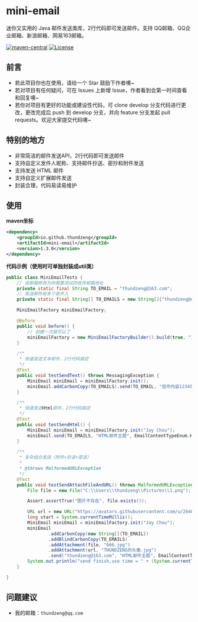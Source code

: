 # mini-email

迷你又实用的 Java 邮件发送类库，2行代码即可发送邮件。支持 QQ邮箱、QQ企业邮箱、新浪邮箱、网易163邮箱。

[![maven-central](https://img.shields.io/maven-central/v/io.github.thundzeng/mini-email.svg?style=flat-square)](https://mvnrepository.com/artifact/io.github.thundzeng/mini-email)
[![License](https://img.shields.io/badge/license-Apache%202-4EB1BA.svg?style=flat-square)](https://www.apache.org/licenses/LICENSE-2.0.html)


## 前言

- 若此项目你也在使用，请给一个 Star 鼓励下作者噢~
- 若对项目有任何疑问，可在 Issues 上新增 Issue，作者看到会第一时间查看和回复噢~
- 若你对项目有更好的功能或建设性代码，可 clone develop 分支代码进行更改，更改完成后 push 到 develop 分支，并向 feature 分支发起 pull requests。欢迎大家提交代码噢~

## 特别的地方

- 非常简洁的邮件发送API，2行代码即可发送邮件
- 支持自定义发件人昵称、支持邮件抄送、密抄和附件发送
- 支持发送 HTML 邮件
- 支持自定义扩展邮件发送
- 封装合理，代码易读易维护

## 使用

**maven坐标**

```xml
<dependency>
    <groupId>io.github.thundzeng</groupId>
    <artifactId>mini-email</artifactId>
    <version>1.3.0</version>
</dependency>
```

**代码示例（使用时可单独封装成util类）**

```java
public class MiniEmailTests {
    // 该邮箱修改为你需要测试的收件邮箱地址
    private static final String TO_EMAIL = "thundzeng@163.com";
    // 发送邮件给多个收件人
    private static final String[] TO_EMAILS = new String[]{"thundzeng@qq.com", "1245725331@qq.com"};

    MiniEmailFactory miniEmailFactory;

    @Before
    public void before() {
        // 创建一次就可以了
        miniEmailFactory = new MiniEmailFactoryBuilder().build(true, "123456@sina.com", "xxxxxx", SmtpEnum.SMTP_SINA);
    }

    /**
     * 快速发送文本邮件，2行代码搞定
     */
    @Test
    public void testSendText() throws MessagingException {
        MiniEmail miniEmail = miniEmailFactory.init();
        miniEmail.addCarbonCopy(TO_EMAILS).send(TO_EMAIL, "信件内容123456");
    }

    /**
     * 快速发送Html邮件，2行代码搞定
     */
    @Test
    public void testSendHtml() {
        MiniEmail miniEmail = miniEmailFactory.init("Jay Chou");
        miniEmail.send(TO_EMAILS, "HTML邮件主题", EmailContentTypeEnum.HTML, "<h1 style='color:red;'>信件内容HTML123456</h1>");
    }

    /**
     * 复杂组合发送（附件+抄送+密送）
     *
     * @throws MalformedURLException
     */
    @Test
    public void testSendAttachFileAndURL() throws MalformedURLException, MessagingException, UnsupportedEncodingException {
        File file = new File("C:\\Users\\thundzeng\\Pictures\\1.png");

        Assert.assertTrue("图片不存在", file.exists());

        URL url = new URL("https://avatars.githubusercontent.com/u/26403930?s=460&u=1a90eb155a8dbb56385be72a90fdd2911a068409&v=4");
        long start = System.currentTimeMillis();
        MiniEmail miniEmail = miniEmailFactory.init("Jay Chou");
        miniEmail
                .addCarbonCopy(new String[]{TO_EMAIL})
                .addBlindCarbonCopy(TO_EMAILS)
                .addAttachment(file, "666.jpg")
                .addAttachment(url, "THUNDZENG的头像.jpg")
                .send("thundzeng@163.com", "HTML邮件主题", EmailContentTypeEnum.HTML, "<h2 style='color:blue;'>这是一封测试邮件。</h2><br /><h2 style='color:red;'>请查看附件内容</h2>");
        System.out.println("send finish,use time = " + (System.currentTimeMillis() - start) / 1000);
    }

}

```

## 问题建议

- 我的邮箱：`thundzeng@qq.com`
